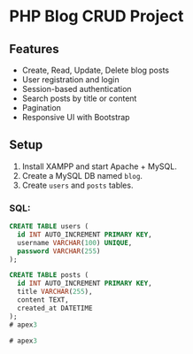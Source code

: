 # PHP Blog CRUD Project

## Features
- Create, Read, Update, Delete blog posts
- User registration and login
- Session-based authentication
- Search posts by title or content
- Pagination
- Responsive UI with Bootstrap

## Setup
1. Install XAMPP and start Apache + MySQL.
2. Create a MySQL DB named `blog`.
3. Create `users` and `posts` tables.

### SQL:
```sql
CREATE TABLE users (
  id INT AUTO_INCREMENT PRIMARY KEY,
  username VARCHAR(100) UNIQUE,
  password VARCHAR(255)
);

CREATE TABLE posts (
  id INT AUTO_INCREMENT PRIMARY KEY,
  title VARCHAR(255),
  content TEXT,
  created_at DATETIME
);
#   a p e x 3  
 #   a p e x 3  
 